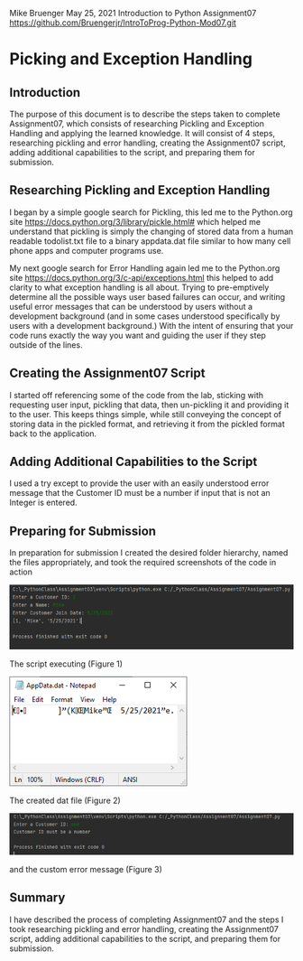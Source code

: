 Mike Bruenger
May 25, 2021
Introduction to Python
Assignment07
https://github.com/Bruengerjr/IntroToProg-Python-Mod07.git

#     Picking and Exception Handling
##    Introduction
The purpose of this document is to describe the steps taken to complete Assignment07, which consists of researching Pickling and Exception Handling and applying the learned knowledge.  It will consist of 4 steps, researching pickling and error handling, creating the Assignment07 script, adding additional capabilities to the script, and preparing them for submission.
##    Researching Pickling and Exception Handling
I began by a simple google search for Pickling, this led me to the Python.org site https://docs.python.org/3/library/pickle.html# which helped me understand that pickling is simply the changing of stored data from a human readable todolist.txt file to a binary appdata.dat file similar to how many cell phone apps and computer programs use.

My next google search for Error Handling again led me to the Python.org site https://docs.python.org/3/c-api/exceptions.html this helped to add clarity to what exception handling is all about.  Trying to pre-emptively determine all the possible ways user based failures can occur, and writing useful error messages that can be understood by users without a development background (and in some cases understood specifically by users with a development background.) With the intent of ensuring that your code runs exactly the way you want and guiding the user if they step outside of the lines.
##    Creating the Assignment07 Script
I started off referencing some of the code from the lab, sticking with requesting user input, pickling that data, then un-pickling it and providing it to the user.  This keeps things simple, while still conveying the concept of storing data in the pickled format, and retrieving it from the pickled format back to the application.
##    Adding Additional Capabilities to the Script
I used a try except to provide the user with an easily understood error message that the Customer ID must be a number if input that is not an Integer is entered.
##    Preparing for Submission
In preparation for submission I created the desired folder hierarchy, named the files appropriately, and took the required screenshots of the code in action

![Figure 1](https://github.com/Bruengerjr/IntroToProg-Python-Mod07/blob/main/docs/Executing.png?raw=true)

The script executing (Figure 1)

![Figure 2](https://github.com/Bruengerjr/IntroToProg-Python-Mod07/blob/main/docs/Appdata.png?raw=true)

The created dat file (Figure 2)

![Figure 3](https://github.com/Bruengerjr/IntroToProg-Python-Mod07/blob/main/docs/Exception.png?raw=true)

and the custom error message (Figure 3)
##    Summary
I have described the process of completing Assignment07 and the steps I took researching pickling and error handling, creating the Assignment07 script, adding additional capabilities to the script, and preparing them for submission.
